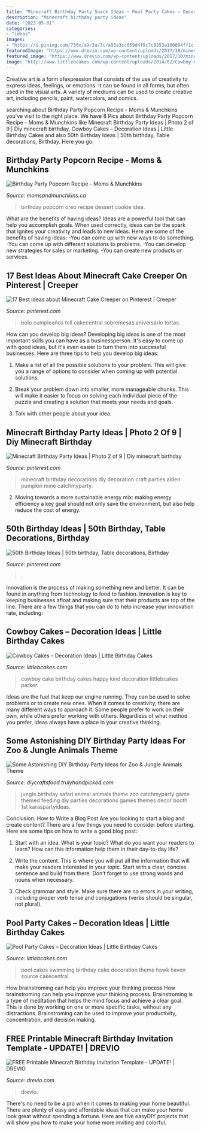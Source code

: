 ```yaml
---
title: "Minecraft Birthday Party Snack Ideas ~ Pool Party Cakes – Decoration Ideas"
description: "Minecraft birthday party ideas"
date: "2023-05-01"
categories:
- "ideas"
images:
- "https://i.pinimg.com/736x/a9/3a/3c/a93a3cc059d4f5c7c8253a100094ff1c--minecraft-cake-creeper-creeper-cake.jpg"
featuredImage: "https://www.drevio.com/wp-content/uploads/2017/10/minecraft3-731x1024.jpg"
featured_image: "https://www.drevio.com/wp-content/uploads/2017/10/minecraft3-731x1024.jpg"
image: "http://www.littlebcakes.com/wp-content/uploads/2014/02/Cowboy-Cake.jpg"
---
```



Creative art is a form ofexpression that consists of the use of creativity to express ideas, feelings, or emotions. It can be found in all forms, but often used in the visual arts. A variety of mediums can be used to create creative art, including pencils, paint, watercolors, and comics.

	

		
searching about Birthday Party Popcorn Recipe - Moms &amp; Munchkins you've visit to the right place. We have 8 Pics about Birthday Party Popcorn Recipe - Moms &amp; Munchkins like Minecraft Birthday Party Ideas | Photo 2 of 9 | Diy minecraft birthday, Cowboy Cakes – Decoration Ideas | Little Birthday Cakes and also 50th Birthday Ideas | 50th birthday, Table decorations, Birthday. Here you go:
		
    
## Birthday Party Popcorn Recipe - Moms &amp; Munchkins

<img loading=lazy src="http://www.momsandmunchkins.ca/wp-content/uploads/2015/01/birthday-party-popcorn-1.jpg" onerror="this.onerror=null;this.src='https://tse1.mm.bing.net/th?id=OIP.nPu_VVU6bFgKfUdWGkd_GAHaLH&amp;pid=15.1';" alt="Birthday Party Popcorn Recipe - Moms &amp; Munchkins">

_Source: momsandmunchkins.ca_

>birthday popcorn oreo recipe dessert cookie idea. 

	

What are the benefits of having ideas?
Ideas are a powerful tool that can help you accomplish goals. When used correctly, ideas can be the spark that ignites your creativity and leads to new ideas. Here are some of the benefits of having ideas: 
-You can come up with new ways to do something. 
-You can come up with different solutions to problems. 
-You can develop new strategies for sales or marketing. 
-You can create new products or services.

    
## 17 Best Ideas About Minecraft Cake Creeper On Pinterest | Creeper

<img loading=lazy src="https://i.pinimg.com/736x/a9/3a/3c/a93a3cc059d4f5c7c8253a100094ff1c--minecraft-cake-creeper-creeper-cake.jpg" onerror="this.onerror=null;this.src='https://tse1.mm.bing.net/th?id=OIP.4MVVSZZ7PSuDy2tYUC08-gHaFZ&amp;pid=15.1';" alt="17 Best ideas about Minecraft Cake Creeper on Pinterest | Creeper">

_Source: pinterest.com_

>bolo cumpleaños toll cakecentral sobremesas aniversário tortas. 

	

How can you develop big ideas?
Developing big ideas is one of the most important skills you can have as a businessperson. It's easy to come up with good ideas, but it's even easier to turn them into successful businesses. Here are three tips to help you develop big ideas:
1. Make a list of all the possible solutions to your problem. This will give you a range of options to consider when coming up with potential solutions.

2. Break your problem down into smaller, more manageable chunks. This will make it easier to focus on solving each individual piece of the puzzle and creating a solution that meets your needs and goals.

3. Talk with other people about your idea.

    
## Minecraft Birthday Party Ideas | Photo 2 Of 9 | Diy Minecraft Birthday

<img loading=lazy src="https://i.pinimg.com/736x/2d/bc/7c/2dbc7c82d41e015a3274c1e9efbfd7b6.jpg" onerror="this.onerror=null;this.src='https://tse1.mm.bing.net/th?id=OIP.l5IlkP7SK7yhjg_BRWWpHwHaJ3&amp;pid=15.1';" alt="Minecraft Birthday Party Ideas | Photo 2 of 9 | Diy minecraft birthday">

_Source: pinterest.com_

>minecraft birthday decorations diy decoration craft parties aiden pumpkin mine catchmyparty. 

	

2. Moving towards a more sustainable energy mix: making energy efficiency a key goal should not only save the environment, but also help reduce the cost of energy.

    
## 50th Birthday Ideas | 50th Birthday, Table Decorations, Birthday

<img loading=lazy src="https://i.pinimg.com/736x/57/62/21/576221774e867fd49bbd2a9f152e68de.jpg" onerror="this.onerror=null;this.src='https://tse3.mm.bing.net/th?id=OIP.0K9vtAi-U_4GZ8sotCAmGAHaJ3&amp;pid=15.1';" alt="50th Birthday Ideas | 50th birthday, Table decorations, Birthday">

_Source: pinterest.com_

>. 

	

Innovation is the process of making something new and better. It can be found in anything from technology to food to fashion. Innovation is key to keeping businesses afloat and making sure that their products are top of the line. There are a few things that you can do to help increase your innovation rate, including:

    
## Cowboy Cakes – Decoration Ideas | Little Birthday Cakes

<img loading=lazy src="http://www.littlebcakes.com/wp-content/uploads/2014/02/Cowboy-Cake.jpg" onerror="this.onerror=null;this.src='https://tse1.mm.bing.net/th?id=OIP.xTADRv11sYCvkGf27jbytAHaJ4&amp;pid=15.1';" alt="Cowboy Cakes – Decoration Ideas | Little Birthday Cakes">

_Source: littlebcakes.com_

>cowboy cake birthday cakes happy kind decoration littlebcakes parker. 

	

Ideas are the fuel that keep our engine running. They can be used to solve problems or to create new ones. When it comes to creativity, there are many different ways to approach it. Some people prefer to work on their own, while others prefer working with others. Regardless of what method you prefer, ideas always have a place in your creative thinking.

    
## Some Astonishing DIY Birthday Party Ideas For Zoo &amp; Jungle Animals Theme

<img loading=lazy src="https://diycraftsfood.trulyhandpicked.com/wp-content/uploads/2016/06/Animal-birthday-party_om.jpg" onerror="this.onerror=null;this.src='https://tse4.mm.bing.net/th?id=OIP.LG2I2AQu-lPFxjgb-wwBdwHaLH&amp;pid=15.1';" alt="Some Astonishing DIY Birthday Party Ideas for Zoo &amp; Jungle Animals Theme">

_Source: diycraftsfood.trulyhandpicked.com_

>jungle birthday safari animal animals theme zoo catchmyparty game themed feeding diy parties decorations games themes decor booth 1st karaspartyideas. 

	

Conclusion: How to Write a Blog Post
Are you looking to start a blog and create content? There are a few things you need to consider before starting. Here are some tips on how to write a good blog post:
1. Start with an idea. What is your topic? What do you want your readers to learn? How can this information help them in their day-to-day life?

2. Write the content. This is where you will put all the information that will make your readers interested in your topic. Start with a clear, concise sentence and build from there. Don’t forget to use strong words and nouns when necessary.

3. Check grammar and style. Make sure there are no errors in your writing, including proper verb tense and conjugations (verbs should be singular, not plural).

    
## Pool Party Cakes – Decoration Ideas | Little Birthday Cakes

<img loading=lazy src="https://www.littlebcakes.com/wp-content/uploads/2014/01/Pool-Party-Cakes-Pictures.jpg" onerror="this.onerror=null;this.src='https://tse1.mm.bing.net/th?id=OIP.i5Y_cGsxtd7_CjKQSlIuewHaFj&amp;pid=15.1';" alt="Pool Party Cakes – Decoration Ideas | Little Birthday Cakes">

_Source: littlebcakes.com_

>pool cakes swimming birthday cake decoration theme hawk haven source cakecentral. 

	

How brainstroming can help you improve your thinking process
How brainstroming can help you improve your thinking process. Brainstroming is a type of meditation that helps the mind focus and achieve a clear goal. This is done by working on one or more specific tasks, without any distractions. Brainstroming can be used to improve your productivity, concentration, and decision making.

    
## FREE Printable Minecraft Birthday Invitation Template - UPDATE! | DREVIO

<img loading=lazy src="https://www.drevio.com/wp-content/uploads/2017/10/minecraft3-731x1024.jpg" onerror="this.onerror=null;this.src='https://tse3.mm.bing.net/th?id=OIP.YqlBQe4aNuBe2f3i-a_FZQHaKX&amp;pid=15.1';" alt="FREE Printable Minecraft Birthday Invitation Template - UPDATE! | DREVIO">

_Source: drevio.com_

>drevio. 

	

There's no need to be a pro when it comes to making your home beautiful. There are plenty of easy and affordable ideas that can make your home look great without spending a fortune. Here are five easyDIY projects that will show you how to make your home more inviting and colorful.


